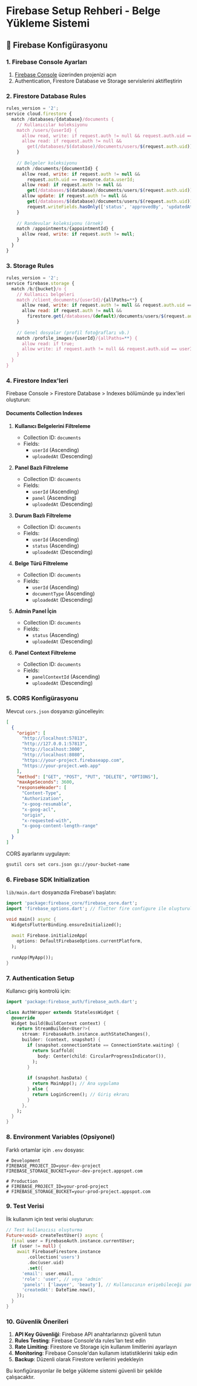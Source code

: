 # Firebase Setup Rehberi - Belge Yükleme Sistemi

## 🔧 Firebase Konfigürasyonu

### 1. Firebase Console Ayarları

1. [Firebase Console](https://console.firebase.google.com/) üzerinden projenizi açın
2. Authentication, Firestore Database ve Storage servislerini aktifleştirin

### 2. Firestore Database Rules

```javascript
rules_version = '2';
service cloud.firestore {
  match /databases/{database}/documents {
    // Kullanıcılar koleksiyonu
    match /users/{userId} {
      allow read, write: if request.auth != null && request.auth.uid == userId;
      allow read: if request.auth != null && 
        get(/databases/$(database)/documents/users/$(request.auth.uid)).data.role == 'admin';
    }
    
    // Belgeler koleksiyonu
    match /documents/{documentId} {
      allow read, write: if request.auth != null && 
        request.auth.uid == resource.data.userId;
      allow read: if request.auth != null && 
        get(/databases/$(database)/documents/users/$(request.auth.uid)).data.role == 'admin';
      allow update: if request.auth != null && 
        get(/databases/$(database)/documents/users/$(request.auth.uid)).data.role == 'admin' &&
        request.writeFields.hasOnly(['status', 'approvedBy', 'updatedAt']);
    }
    
    // Randevular koleksiyonu (örnek)
    match /appointments/{appointmentId} {
      allow read, write: if request.auth != null;
    }
  }
}
```

### 3. Storage Rules

```javascript
rules_version = '2';
service firebase.storage {
  match /b/{bucket}/o {
    // Kullanıcı belgeleri
    match /client_documents/{userId}/{allPaths=**} {
      allow read, write: if request.auth != null && request.auth.uid == userId;
      allow read: if request.auth != null && 
        firestore.get(/databases/(default)/documents/users/$(request.auth.uid)).data.role == 'admin';
    }
    
    // Genel dosyalar (profil fotoğrafları vb.)
    match /profile_images/{userId}/{allPaths=**} {
      allow read: if true;
      allow write: if request.auth != null && request.auth.uid == userId;
    }
  }
}
```

### 4. Firestore Index'leri

Firebase Console > Firestore Database > Indexes bölümünde şu index'leri oluşturun:

#### Documents Collection Indexes

1. **Kullanıcı Belgelerini Filtreleme**
   - Collection ID: `documents`
   - Fields:
     - `userId` (Ascending)
     - `uploadedAt` (Descending)

2. **Panel Bazlı Filtreleme**
   - Collection ID: `documents`
   - Fields:
     - `userId` (Ascending)
     - `panel` (Ascending)
     - `uploadedAt` (Descending)

3. **Durum Bazlı Filtreleme**
   - Collection ID: `documents`
   - Fields:
     - `userId` (Ascending)
     - `status` (Ascending)
     - `uploadedAt` (Descending)

4. **Belge Türü Filtreleme**
   - Collection ID: `documents`
   - Fields:
     - `userId` (Ascending)
     - `documentType` (Ascending)
     - `uploadedAt` (Descending)

5. **Admin Panel İçin**
   - Collection ID: `documents`
   - Fields:
     - `status` (Ascending)
     - `uploadedAt` (Descending)

6. **Panel Context Filtreleme**
   - Collection ID: `documents`
   - Fields:
     - `panelContextId` (Ascending)
     - `uploadedAt` (Descending)

### 5. CORS Konfigürasyonu

Mevcut `cors.json` dosyanızı güncelleyin:

```json
[
  {
    "origin": [
      "http://localhost:57813",
      "http://127.0.0.1:57813", 
      "http://localhost:3000",
      "http://localhost:8080",
      "https://your-project.firebaseapp.com",
      "https://your-project.web.app"
    ],
    "method": ["GET", "POST", "PUT", "DELETE", "OPTIONS"],
    "maxAgeSeconds": 3600,
    "responseHeader": [
      "Content-Type", 
      "Authorization", 
      "x-goog-resumable", 
      "x-goog-acl", 
      "origin", 
      "x-requested-with",
      "x-goog-content-length-range"
    ]
  }
]
```

CORS ayarlarını uygulayın:
```bash
gsutil cors set cors.json gs://your-bucket-name
```

### 6. Firebase SDK Initialization

`lib/main.dart` dosyanızda Firebase'i başlatın:

```dart
import 'package:firebase_core/firebase_core.dart';
import 'firebase_options.dart'; // flutter fire configure ile oluşturulan dosya

void main() async {
  WidgetsFlutterBinding.ensureInitialized();
  
  await Firebase.initializeApp(
    options: DefaultFirebaseOptions.currentPlatform,
  );
  
  runApp(MyApp());
}
```

### 7. Authentication Setup

Kullanıcı giriş kontrolü için:

```dart
import 'package:firebase_auth/firebase_auth.dart';

class AuthWrapper extends StatelessWidget {
  @override
  Widget build(BuildContext context) {
    return StreamBuilder<User?>(
      stream: FirebaseAuth.instance.authStateChanges(),
      builder: (context, snapshot) {
        if (snapshot.connectionState == ConnectionState.waiting) {
          return Scaffold(
            body: Center(child: CircularProgressIndicator()),
          );
        }
        
        if (snapshot.hasData) {
          return MainApp(); // Ana uygulama
        } else {
          return LoginScreen(); // Giriş ekranı
        }
      },
    );
  }
}
```

### 8. Environment Variables (Opsiyonel)

Farklı ortamlar için `.env` dosyası:

```env
# Development
FIREBASE_PROJECT_ID=your-dev-project
FIREBASE_STORAGE_BUCKET=your-dev-project.appspot.com

# Production  
# FIREBASE_PROJECT_ID=your-prod-project
# FIREBASE_STORAGE_BUCKET=your-prod-project.appspot.com
```

### 9. Test Verisi

İlk kullanım için test verisi oluşturun:

```dart
// Test kullanıcısı oluşturma
Future<void> createTestUser() async {
  final user = FirebaseAuth.instance.currentUser;
  if (user != null) {
    await FirebaseFirestore.instance
        .collection('users')
        .doc(user.uid)
        .set({
      'email': user.email,
      'role': 'user', // veya 'admin'
      'panels': ['lawyer', 'beauty'], // Kullanıcının erişebileceği paneller
      'createdAt': DateTime.now(),
    });
  }
}
```

### 10. Güvenlik Önerileri

1. **API Key Güvenliği**: Firebase API anahtarlarınızı güvenli tutun
2. **Rules Testing**: Firebase Console'da rules'ları test edin
3. **Rate Limiting**: Firestore ve Storage için kullanım limitlerini ayarlayın
4. **Monitoring**: Firebase Console'dan kullanım istatistiklerini takip edin
5. **Backup**: Düzenli olarak Firestore verilerini yedekleyin

Bu konfigürasyonlar ile belge yükleme sistemi güvenli bir şekilde çalışacaktır.